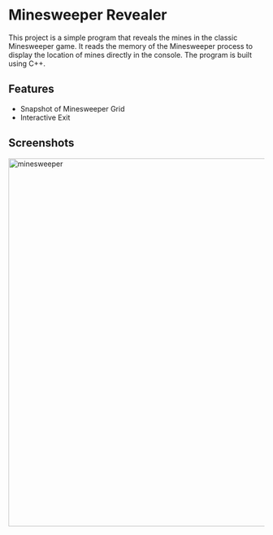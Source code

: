 # Minesweeper Revealer
This project is a simple program that reveals the mines in the classic Minesweeper game. It reads the memory of the Minesweeper process to display the location of mines directly in the console. The program is built using C++.

## Features

- Snapshot of Minesweeper Grid
- Interactive Exit

## Screenshots

<img width="723" alt="minesweeper" src="https://github.com/berkpolatCE/MinesweeperReveal/assets/163156869/0ad102c0-f122-4f2a-99aa-8ed4872f66c3">
